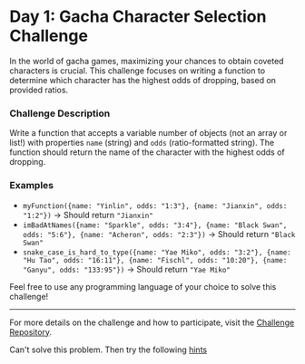 # Day 1: Gacha Character Selection Challenge

In the world of gacha games, maximizing your chances to obtain coveted characters is crucial. This challenge focuses on writing a function to determine which character has the highest odds of dropping, based on provided ratios.

### Challenge Description

Write a function that accepts a variable number of objects (not an array or list!) with properties `name` (string) and `odds` (ratio-formatted string). The function should return the name of the character with the highest odds of dropping.

### Examples

- `myFunction({name: "Yinlin", odds: "1:3"}, {name: "Jianxin", odds: "1:2"})` → Should return `"Jianxin"`
- `imBadAtNames({name: "Sparkle", odds: "3:4"}, {name: "Black Swan", odds: "5:6"}, {name: "Acheron", odds: "2:3"})` → Should return `"Black Swan"`
- `snake_case_is_hard_to_type({name: "Yae Miko", odds: "3:2"}, {name: "Hu Tao", odds: "16:11"}, {name: "Fischl", odds: "10:20"}, {name: "Ganyu", odds: "133:95"})` → Should return `"Yae Miko"`

Feel free to use any programming language of your choice to solve this challenge!

---

For more details on the challenge and how to participate, visit the [Challenge Repository](https://github.com/your-repository-link).

Can't solve this problem. Then try the following [hints](hint.md)
